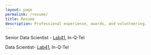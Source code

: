 ```yaml
---
layout: page
permalink: /resume/
title: Resume
description: Professional experience, awards, and volunteering.
---
```


Senior Data Scientist - [Lab41](https://lab41.org/), In-Q-Tel

Data Scientist- [Lab41](https://lab41.org/), In-Q-Tel
